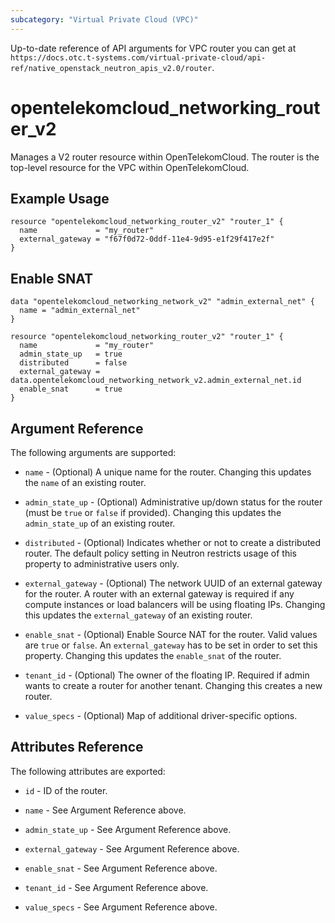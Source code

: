 ```yaml
---
subcategory: "Virtual Private Cloud (VPC)"
---
```


Up-to-date reference of API arguments for VPC router you can get at
`https://docs.otc.t-systems.com/virtual-private-cloud/api-ref/native_openstack_neutron_apis_v2.0/router`.

# opentelekomcloud_networking_router_v2

Manages a V2 router resource within OpenTelekomCloud. The router is the top-level resource for the VPC within OpenTelekomCloud.

## Example Usage

```hcl
resource "opentelekomcloud_networking_router_v2" "router_1" {
  name             = "my_router"
  external_gateway = "f67f0d72-0ddf-11e4-9d95-e1f29f417e2f"
}
```

## Enable SNAT
```hcl
data "opentelekomcloud_networking_network_v2" "admin_external_net" {
  name = "admin_external_net"
}

resource "opentelekomcloud_networking_router_v2" "router_1" {
  name             = "my_router"
  admin_state_up   = true
  distributed      = false
  external_gateway = data.opentelekomcloud_networking_network_v2.admin_external_net.id
  enable_snat      = true
}
```

## Argument Reference

The following arguments are supported:

* `name` - (Optional) A unique name for the router. Changing this
  updates the `name` of an existing router.

* `admin_state_up` - (Optional) Administrative up/down status for the router
  (must be `true` or `false` if provided). Changing this updates the
  `admin_state_up` of an existing router.

* `distributed` - (Optional) Indicates whether or not to create a
  distributed router. The default policy setting in Neutron restricts
  usage of this property to administrative users only.

* `external_gateway` - (Optional) The network UUID of an external gateway for
  the router. A router with an external gateway is required if any compute
  instances or load balancers will be using floating IPs. Changing this
  updates the `external_gateway` of an existing router.

* `enable_snat` - (Optional) Enable Source NAT for the router. Valid values are
  `true` or `false`. An `external_gateway` has to be set in order to set this
  property. Changing this updates the `enable_snat` of the router.

* `tenant_id` - (Optional) The owner of the floating IP. Required if admin wants
  to create a router for another tenant. Changing this creates a new router.

* `value_specs` - (Optional) Map of additional driver-specific options.

## Attributes Reference

The following attributes are exported:

* `id` - ID of the router.

* `name` - See Argument Reference above.

* `admin_state_up` - See Argument Reference above.

* `external_gateway` - See Argument Reference above.

* `enable_snat` - See Argument Reference above.

* `tenant_id` - See Argument Reference above.

* `value_specs` - See Argument Reference above.

